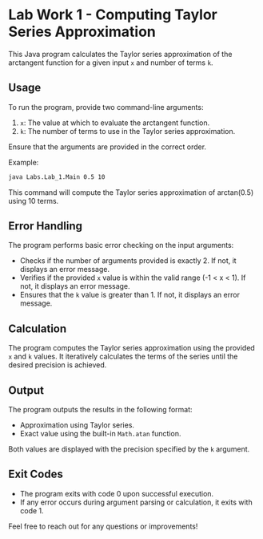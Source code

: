 # Lab Work 1 - Computing Taylor Series Approximation

This Java program calculates the Taylor series approximation of the arctangent function for a given input `x` and number of terms `k`.

## Usage

To run the program, provide two command-line arguments:
1. `x`: The value at which to evaluate the arctangent function.
2. `k`: The number of terms to use in the Taylor series approximation.

Ensure that the arguments are provided in the correct order.

Example:
```bash
java Labs.Lab_1.Main 0.5 10
```

This command will compute the Taylor series approximation of arctan(0.5) using 10 terms.

## Error Handling

The program performs basic error checking on the input arguments:
- Checks if the number of arguments provided is exactly 2. If not, it displays an error message.
- Verifies if the provided `x` value is within the valid range (-1 < x < 1). If not, it displays an error message.
- Ensures that the `k` value is greater than 1. If not, it displays an error message.

## Calculation

The program computes the Taylor series approximation using the provided `x` and `k` values. It iteratively calculates the terms of the series until the desired precision is achieved.

## Output

The program outputs the results in the following format:
- Approximation using Taylor series.
- Exact value using the built-in `Math.atan` function.

Both values are displayed with the precision specified by the `k` argument.

## Exit Codes

- The program exits with code 0 upon successful execution.
- If any error occurs during argument parsing or calculation, it exits with code 1.

Feel free to reach out for any questions or improvements!